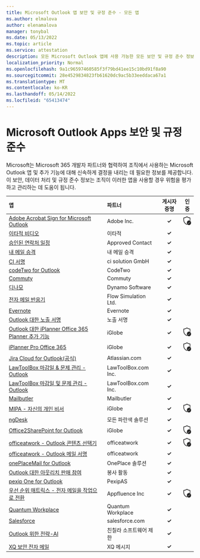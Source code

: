 ```yaml
---
title: Microsoft Outlook 앱 보안 및 규정 준수 - 모든 앱
ms.author: elmalova
author: elenamalova
manager: tonybal
ms.date: 05/13/2022
ms.topic: article
ms.service: attestation
description: 모든 Microsoft Outlook 앱에 사용 가능한 모든 보안 및 규정 준수 정보입니다.
localization_priority: Normal
ms.openlocfilehash: 9a1c96597460585f3f79bd41ee15c10bd91f8a90
ms.sourcegitcommit: 28e4529834823fb61620dc9ac5b33eeddaca67a1
ms.translationtype: MT
ms.contentlocale: ko-KR
ms.lasthandoff: 05/14/2022
ms.locfileid: "65413474"
---
```

# <a name="microsoft-outlook-apps-security-and-compliance"></a>Microsoft Outlook Apps 보안 및 규정 준수

Microsoft는 Microsoft 365 개발자 파트너와 협력하여 조직에서 사용하는 Microsoft Outlook 앱 및 추가 기능에 대해 신속하게 결정을 내리는 데 필요한 정보를 제공합니다. 이 보안, 데이터 처리 및 규정 준수 정보는 조직이 이러한 앱을 사용할 경우 위험을 평가하고 관리하는 데 도움이 됩니다.

| **앱** | **파트너** | **게시자 증명** | **인증** |
|:--------|:------------|:----------------------:|:-------------:|
| [Adobe Acrobat Sign for Microsoft Outlook](./adobe-inc-acrobat-sign-for-microsoft-outlook.md) | Adobe Inc. | **✓** | <img alt="Certified application badge" src="../media/certified-badge.png" height="25" width="25" /> |
| [이타적 비디오](./altru-videos.md) | 이타적 | **✓** |  |
| [승인된 연락처 일정](./approved-contact-calendars.md) | Approved Contact | **✓** |  |
| [내 메일 승격](./boost-my-mail.md) | 내 메일 승격 | **✓** |  |
| [CI 서명](./ci-solution-gmbh-signature.md) | ci solution GmbH | **✓** |  |
| [codeTwo for Outlook](./codetwo-for-outlook.md) | CodeTwo | **✓** |  |
| [Commuty](./commuty.md) | Commuty | **✓** |  |
| [디나모](./dynamo-software.md) | Dynamo Software | **✓** |  |
| [전자 메일 반응기](./flow-simulation-ltd-email-reactor.md) | Flow Simulation Ltd. | **✓** |  |
| [Evernote](./evernote.md) | Evernote | **✓** |  |
| [Outlook 대한 노출 서명](./impression-signatures-for-outlook.md) | 노출 서명 | **✓** |  |
| [Outlook 대한 iPlanner Office 365 Planner 추가 기능](./iglobe-iplanner-office-365-planner-add-in-for-outlook.md) | iGlobe | **✓** | <img alt="Certified application badge" src="../media/certified-badge.png" height="25" width="25" /> |
| [iPlanner Pro Office 365](./iglobe-iplanner-pro-office-365.md) | iGlobe | **✓** | <img alt="Certified application badge" src="../media/certified-badge.png" height="25" width="25" /> |
| [Jira Cloud for Outlook(공식)](./atlassiancom-jira-cloud-for-outlook-official.md) | Atlassian.com | **✓** |  |
| [LawToolBox 마감일 &amp; 문제 관리 - Outlook](./lawtoolboxcom-inc-lawtoolbox-deadlinesmatter-management-outlook.md) | LawToolBox.com Inc. | **✓** |  |
| [LawToolBox 마감일 및 문제 관리 - Outlook](./lawtoolboxcom-inc-lawtoolbox-deadlines-and-matter-management-outlook.md) | LawToolBox.com Inc. | **✓** |  |
| [Mailbutler](./mailbutler.md) | Mailbutler | **✓** |  |
| [MIPA - 자신의 개인 비서](./iglobe-mipa-your-own-personal-assistant.md) | iGlobe | **✓** | <img alt="Certified application badge" src="../media/certified-badge.png" height="25" width="25" /> |
| [ngDesk](./all-blue-solutions-ngdesk.md) | 모든 파란색 솔루션 | **✓** |  |
| [Office2SharePoint for Outlook](./iglobe-office2sharepoint-for-outlook.md) | iGlobe | **✓** | <img alt="Certified application badge" src="../media/certified-badge.png" height="25" width="25" /> |
| [officeatwork - Outlook 콘텐츠 선택기](./officeatwork-officeatworkcontent-chooser-for-outlook.md) | officeatwork | **✓** | <img alt="Certified application badge" src="../media/certified-badge.png" height="25" width="25" /> |
| [officeatwork - Outlook 메일 서명](./officeatwork-officeatworkmail-signature-for-outlook.md) | officeatwork | **✓** |  |
| [onePlaceMail for Outlook](./oneplace-solutions-oneplacemail-for-outlook.md) | OnePlace 솔루션 | **✓** |  |
| [Outlook 대한 아웃리치 판매 참여](./outreach-sales-engagement-for-outlook.md) | 봉사 활동 | **✓** |  |
| [pexip One for Outlook](./pexipas-pexip-one-for-outlook.md) | PexipAS | **✓** |  |
| [우선 순위 매트릭스 - 전자 메일을 작업으로 전환](./appfluence-inc-priority-matrix-turn-emails-into-tasks.md) | Appfluence Inc | **✓** | <img alt="Certified application badge" src="../media/certified-badge.png" height="25" width="25" /> |
| [Quantum Workplace](./quantum-workplace.md) | Quantum Workplace | **✓** |  |
| [Salesforce](./salesforcecom-salesforce.md) | salesforce.com | **✓** |  |
| [Outlook 위한 전략-AI](./chinchilla-software-limited-strategy-ai-for-outlook.md) | 친칠라 소프트웨어 제한 | **✓** |  |
| [XQ 보안 전자 메일](./xq-message-secure-email.md) | XQ 메시지 | **✓** |  |
